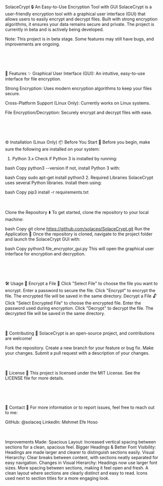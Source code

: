 SolaceCrypt :lock:
An Easy-to-Use Encryption Tool with GUI
SolaceCrypt is a user-friendly encryption tool with a graphical user interface (GUI) that allows users to easily encrypt and decrypt files. Built with strong encryption algorithms, it ensures your data remains secure and private. The project is currently in beta and is actively being developed.

Note: This project is in beta stage. Some features may still have bugs, and improvements are ongoing.

<br><br><br>

🚀 Features :sparkles:
Graphical User Interface (GUI):
An intuitive, easy-to-use interface for file encryption.

Strong Encryption:
Uses modern encryption algorithms to keep your files secure.

Cross-Platform Support (Linux Only):
Currently works on Linux systems.

File Encryption/Decryption:
Securely encrypt and decrypt files with ease.

<br><br><br>

⚙️ Installation (Linux Only) :package:
Before You Start :memo:
Before you begin, make sure the following are installed on your system:

1. Python 3.x
Check if Python 3 is installed by running:

bash
Copy
python3 --version
If not, install Python 3 with:

bash
Copy
sudo apt-get install python3
2. Required Libraries
SolaceCrypt uses several Python libraries. Install them using:

bash
Copy
pip3 install -r requirements.txt
<br><br><br>

Clone the Repository :arrow_down:
To get started, clone the repository to your local machine:

bash
Copy
git clone https://github.com/solaceq/SolaceCrypt.git
Run the Application :rocket:
Once the repository is cloned, navigate to the project folder and launch the SolaceCrypt GUI with:

bash
Copy
python3 file_encryptor_gui.py
This will open the graphical user interface for encryption and decryption.

<br><br><br>

🛠️ Usage :book:
Encrypt a File :lock_with_ink_pen:
Click "Select File" to choose the file you want to encrypt.
Enter a password to secure the file.
Click "Encrypt" to encrypt the file. The encrypted file will be saved in the same directory.
Decrypt a File :unlock:
Click "Select Encrypted File" to choose the encrypted file.
Enter the password used during encryption.
Click "Decrypt" to decrypt the file. The decrypted file will be saved in the same directory.
<br><br><br>

🤝 Contributing :handshake:
SolaceCrypt is an open-source project, and contributions are welcome!

Fork the repository.
Create a new branch for your feature or bug fix.
Make your changes.
Submit a pull request with a description of your changes.
<br><br><br>

📜 License :page_facing_up:
This project is licensed under the MIT License. See the LICENSE file for more details.

<br><br><br>

📧 Contact :email:
For more information or to report issues, feel free to reach out to me:

GitHub: @solaceq
LinkedIn: Mehmet Efe Hoso
<br><br><br>

Improvements Made:
Spacious Layout: Increased vertical spacing between sections for a clean, spacious feel.
Bigger Headings & Better Font Visibility: Headings are made larger and clearer to distinguish sections easily.
Visual Hierarchy: Clear breaks between content, with sections neatly separated for easy navigation.
Changes in Visual Hierarchy:
Headings now use larger font sizes.
More spacing between sections, making it feel open and fresh.
A clean layout where sections are clearly distinct and easy to read.
Icons used next to section titles for a more engaging look.
